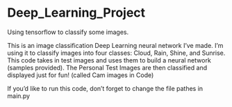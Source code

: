 # Deep_Learning_Project
Using tensorflow to classify some images. 

This is an image classification Deep Learning neural network I’ve made. 
I’m using it to classify images into four classes: Cloud, Rain, Shine, and Sunrise.
This code takes in test images and uses them to build a neural network (samples provided).
The Personal Test Images are then classified and displayed just for fun! (called Cam images in Code)

If you’d like to run this code, don’t forget to change the file pathes in main.py
